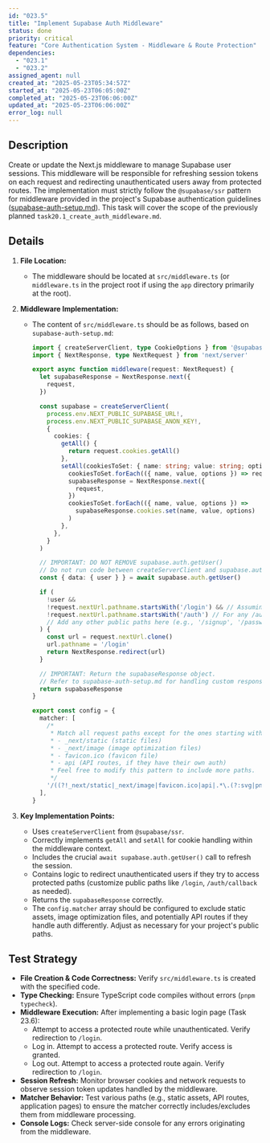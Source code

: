 ```yaml
---
id: "023.5"
title: "Implement Supabase Auth Middleware"
status: done
priority: critical
feature: "Core Authentication System - Middleware & Route Protection"
dependencies:
  - "023.1"
  - "023.2"
assigned_agent: null
created_at: "2025-05-23T05:34:57Z"
started_at: "2025-05-23T06:05:00Z"
completed_at: "2025-05-23T06:06:00Z"
updated_at: "2025-05-23T06:06:00Z"
error_log: null
---
```


## Description

Create or update the Next.js middleware to manage Supabase user sessions. This middleware will be responsible for refreshing session tokens on each request and redirecting unauthenticated users away from protected routes. The implementation must strictly follow the `@supabase/ssr` pattern for middleware provided in the project's Supabase authentication guidelines ([supabase-auth-setup.md](mdc:.windsurf/rules/.stack/supabase-auth-setup.md)). This task will cover the scope of the previously planned `task20.1_create_auth_middleware.md`.

## Details

1.  **File Location:**
    *   The middleware should be located at `src/middleware.ts` (or `middleware.ts` in the project root if using the `app` directory primarily at the root).

2.  **Middleware Implementation:**
    *   The content of `src/middleware.ts` should be as follows, based on `supabase-auth-setup.md`:
        ```typescript
        import { createServerClient, type CookieOptions } from '@supabase/ssr'
        import { NextResponse, type NextRequest } from 'next/server'

        export async function middleware(request: NextRequest) {
          let supabaseResponse = NextResponse.next({
            request,
          })

          const supabase = createServerClient(
            process.env.NEXT_PUBLIC_SUPABASE_URL!,
            process.env.NEXT_PUBLIC_SUPABASE_ANON_KEY!,
            {
              cookies: {
                getAll() {
                  return request.cookies.getAll()
                },
                setAll(cookiesToSet: { name: string; value: string; options: CookieOptions }[]) {
                  cookiesToSet.forEach(({ name, value, options }) => request.cookies.set(name, value))
                  supabaseResponse = NextResponse.next({
                    request,
                  })
                  cookiesToSet.forEach(({ name, value, options }) =>
                    supabaseResponse.cookies.set(name, value, options)
                  )
                },
              },
            }
          )

          // IMPORTANT: DO NOT REMOVE supabase.auth.getUser()
          // Do not run code between createServerClient and supabase.auth.getUser().
          const { data: { user } } = await supabase.auth.getUser()

          if (
            !user &&
            !request.nextUrl.pathname.startsWith('/login') && // Assuming '/login' is your login page
            !request.nextUrl.pathname.startsWith('/auth') // For any /auth/callback routes
            // Add any other public paths here (e.g., '/signup', '/password-reset')
          ) {
            const url = request.nextUrl.clone()
            url.pathname = '/login'
            return NextResponse.redirect(url)
          }

          // IMPORTANT: Return the supabaseResponse object.
          // Refer to supabase-auth-setup.md for handling custom responses.
          return supabaseResponse
        }

        export const config = {
          matcher: [
            /*
             * Match all request paths except for the ones starting with:
             * - _next/static (static files)
             * - _next/image (image optimization files)
             * - favicon.ico (favicon file)
             * - api (API routes, if they have their own auth)
             * Feel free to modify this pattern to include more paths.
             */
            '/((?!_next/static|_next/image|favicon.ico|api|.*\.(?:svg|png|jpg|jpeg|gif|webp)$).*)',
          ],
        }
        ```

3.  **Key Implementation Points:**
    *   Uses `createServerClient` from `@supabase/ssr`.
    *   Correctly implements `getAll` and `setAll` for cookie handling within the middleware context.
    *   Includes the crucial `await supabase.auth.getUser()` call to refresh the session.
    *   Contains logic to redirect unauthenticated users if they try to access protected paths (customize public paths like `/login`, `/auth/callback` as needed).
    *   Returns the `supabaseResponse` correctly.
    *   The `config.matcher` array should be configured to exclude static assets, image optimization files, and potentially API routes if they handle auth differently. Adjust as necessary for your project's public paths.

## Test Strategy

-   **File Creation & Code Correctness:** Verify `src/middleware.ts` is created with the specified code.
-   **Type Checking:** Ensure TypeScript code compiles without errors (`pnpm typecheck`).
-   **Middleware Execution:** After implementing a basic login page (Task 23.6):
    *   Attempt to access a protected route while unauthenticated. Verify redirection to `/login`.
    *   Log in. Attempt to access a protected route. Verify access is granted.
    *   Log out. Attempt to access a protected route again. Verify redirection to `/login`.
-   **Session Refresh:** Monitor browser cookies and network requests to observe session token updates handled by the middleware.
-   **Matcher Behavior:** Test various paths (e.g., static assets, API routes, application pages) to ensure the matcher correctly includes/excludes them from middleware processing.
-   **Console Logs:** Check server-side console for any errors originating from the middleware.
